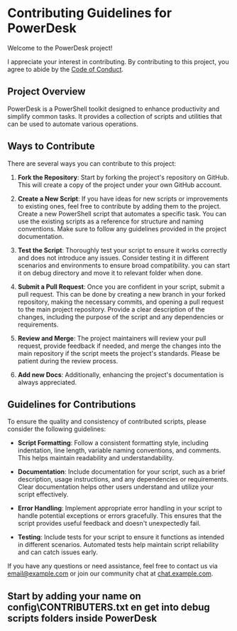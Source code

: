 # Contributing Guidelines for PowerDesk

Welcome to the PowerDesk project!

I appreciate your interest in contributing. By contributing to this project, you agree to abide by the [Code of Conduct](CODE_OF_CONDUCT.md).

## Project Overview

PowerDesk is a PowerShell toolkit designed to enhance productivity and simplify common tasks. It provides a collection of scripts and utilities that can be used to automate various operations.

## Ways to Contribute

There are several ways you can contribute to this project:

1. **Fork the Repository**: Start by forking the project's repository on GitHub. This will create a copy of the project under your own GitHub account.

2. **Create a New Script**: If you have ideas for new scripts or improvements to existing ones, feel free to contribute by adding them to the project. Create a new PowerShell script that automates a specific task. You can use the existing scripts as a reference for structure and naming conventions. Make sure to follow any guidelines provided in the project documentation.

3. **Test the Script**: Thoroughly test your script to ensure it works correctly and does not introduce any issues. Consider testing it in different scenarios and environments to ensure broad compatibility. you can start it on debug directory and move it to relevant folder when done.

4. **Submit a Pull Request**: Once you are confident in your script, submit a pull request. This can be done by creating a new branch in your forked repository, making the necessary commits, and opening a pull request to the main project repository. Provide a clear description of the changes, including the purpose of the script and any dependencies or requirements.

5. **Review and Merge**: The project maintainers will review your pull request, provide feedback if needed, and merge the changes into the main repository if the script meets the project's standards. Please be patient during the review process.

6. **Add new Docs**: Additionally, enhancing the project's documentation is always appreciated.

## Guidelines for Contributions

To ensure the quality and consistency of contributed scripts, please consider the following guidelines:

- **Script Formatting**: Follow a consistent formatting style, including indentation, line length, variable naming conventions, and comments. This helps maintain readability and understandability.

- **Documentation**: Include documentation for your script, such as a brief description, usage instructions, and any dependencies or requirements. Clear documentation helps other users understand and utilize your script effectively.

- **Error Handling**: Implement appropriate error handling in your script to handle potential exceptions or errors gracefully. This ensures that the script provides useful feedback and doesn't unexpectedly fail.

- **Testing**: Include tests for your script to ensure it functions as intended in different scenarios. Automated tests help maintain script reliability and can catch issues early.

If you have any questions or need assistance, feel free to contact us via [email@example.com](mailto:email@example.com) or join our community chat at [chat.example.com](https://chat.example.com).

## Start by adding your name on config\CONTRIBUTERS.txt en get into debug scripts folders inside PowerDesk